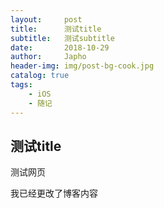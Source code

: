 ```yaml
---
layout:     post
title:      测试title
subtitle:   测试subtitle
date:       2018-10-29
author:     Japho
header-img: img/post-bg-cook.jpg
catalog: true
tags:
    - iOS
    - 随记
---
```


## 测试title

测试网页

我已经更改了博客内容